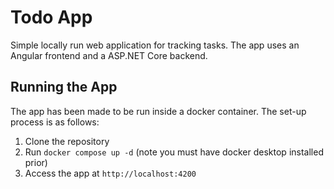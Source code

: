 # Todo App

Simple locally run web application for tracking tasks. The app uses an Angular frontend and a ASP.NET Core backend.

## Running the App

The app has been made to be run inside a docker container. The set-up process is as follows:

1) Clone the repository
2) Run `docker compose up -d` (note you must have docker desktop installed prior)
3) Access the app at `http://localhost:4200`
